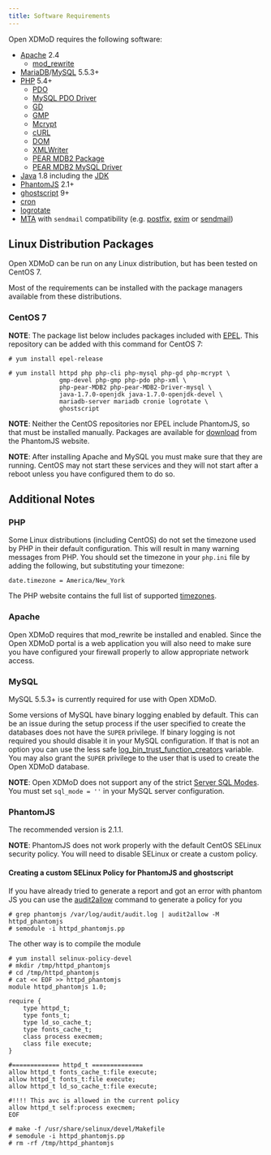 ```yaml
---
title: Software Requirements
---
```


Open XDMoD requires the following software:

- [Apache][] 2.4
    - [mod_rewrite][]
- [MariaDB][]/[MySQL][] 5.5.3+
- [PHP][] 5.4+
    - [PDO][]
    - [MySQL PDO Driver][pdo-mysql]
    - [GD][php-gd]
    - [GMP][php-gmp]
    - [Mcrypt][php-mcrypt]
    - [cURL][php-curl]
    - [DOM][php-dom]
    - [XMLWriter][php-xmlwriter]
    - [PEAR MDB2 Package][pear-mdb2]
    - [PEAR MDB2 MySQL Driver][pear-mdb2-mysql]
- [Java][] 1.8 including the [JDK][]
- [PhantomJS][] 2.1+
- [ghostscript][] 9+
- [cron][]
- [logrotate][]
- [MTA][] with `sendmail` compatibility (e.g. [postfix][], [exim][] or
  [sendmail][])

[apache]:          http://httpd.apache.org/
[mod_rewrite]:     http://httpd.apache.org/docs/current/mod/mod_rewrite.html
[mariadb]:         https://mariadb.org/
[mysql]:           http://mysql.com/
[php]:             http://php.net/
[pdo]:             http://php.net/manual/en/book.pdo.php
[pdo-mysql]:       http://php.net/manual/en/ref.pdo-mysql.php
[php-gd]:          http://php.net/manual/en/book.image.php
[php-gmp]:         http://php.net/manual/en/book.gmp.php
[php-mcrypt]:      http://php.net/manual/en/book.mcrypt.php
[php-curl]:        http://php.net/manual/en/book.curl.php
[php-dom]:         http://php.net/manual/en/book.dom.php
[php-xmlwriter]:   http://php.net/manual/en/book.xmlwriter.php
[pear-mdb2]:       http://pear.php.net/package/MDB2
[pear-mdb2-mysql]: http://pear.php.net/package/MDB2_Driver_mysql
[java]:            http://java.com/
[jdk]:             http://www.oracle.com/technetwork/java/javase/downloads/index.html
[phantomjs]:       http://phantomjs.org/
[ghostscript]:     https://www.ghostscript.com/
[cron]:            https://en.wikipedia.org/wiki/Cron
[logrotate]:       http://linux.die.net/man/8/logrotate
[mta]:             http://en.wikipedia.org/wiki/Mail_transfer_agent
[postfix]:         http://www.postfix.org/
[exim]:            http://www.exim.org/
[sendmail]:        http://www.sendmail.org/

Linux Distribution Packages
---------------------------

Open XDMoD can be run on any Linux distribution, but has been tested on
CentOS 7.

Most of the requirements can be installed with the package managers
available from these distributions.

### CentOS 7

**NOTE**: The package list below includes packages included with
[EPEL](http://fedoraproject.org/wiki/EPEL).  This repository can be
added with this command for CentOS 7:

    # yum install epel-release

    # yum install httpd php php-cli php-mysql php-gd php-mcrypt \
                  gmp-devel php-gmp php-pdo php-xml \
                  php-pear-MDB2 php-pear-MDB2-Driver-mysql \
                  java-1.7.0-openjdk java-1.7.0-openjdk-devel \
                  mariadb-server mariadb cronie logrotate \
                  ghostscript

**NOTE**: Neither the CentOS repositories nor EPEL include PhantomJS,
so that must be installed manually.  Packages are available for
[download](http://phantomjs.org/download.html) from the PhantomJS
website.

**NOTE**: After installing Apache and MySQL you must make sure that they
are running.  CentOS may not start these services and they will not
start after a reboot unless you have configured them to do so.

Additional Notes
----------------

### PHP

Some Linux distributions (including CentOS) do not set the timezone used
by PHP in their default configuration.  This will result in many warning
messages from PHP.  You should set the timezone in your `php.ini` file
by adding the following, but substituting your timezone:

    date.timezone = America/New_York

The PHP website contains the full list of supported [timezones][].

[timezones]: http://php.net/manual/en/timezones.php

### Apache

Open XDMoD requires that mod_rewrite be installed and enabled.  Since
the Open XDMoD portal is a web application you will also need to make
sure you have configured your firewall properly to allow appropriate
network access.

### MySQL

MySQL 5.5.3+ is currently required for use with Open XDMoD.

Some versions of MySQL have binary logging enabled by default.  This can
be an issue during the setup process if the user specified to create the
databases does not have the `SUPER` privilege.  If binary logging is not
required you should disable it in your MySQL configuration.  If that is
not an option you can use the less safe
[log_bin_trust_function_creators][] variable.  You may also grant the
`SUPER` privilege to the user that is used to create the Open XDMoD
database.

[log_bin_trust_function_creators]: https://dev.mysql.com/doc/refman/5.5/en/replication-options-binary-log.html#option_mysqld_log-bin-trust-function-creators

**NOTE**: Open XDMoD does not support any of the strict
[Server SQL Modes][sql-mode].  You must set `sql_mode = ''` in your MySQL
server configuration.

[sql-mode]: https://dev.mysql.com/doc/refman/5.5/en/sql-mode.html

### PhantomJS

The recommended version is 2.1.1.

**NOTE**: PhantomJS does not work properly with the default CentOS
SELinux security policy.  You will need to disable SELinux or create a
custom policy.

#### Creating a custom SELinux Policy for PhantomJS and ghostscript

If you have already tried to generate a report and got an error with phantom JS you can use the [audit2allow][centosselinux] command to generate a policy for you

[centosselinux]: https://wiki.centos.org/HowTos/SELinux#head-faa96b3fdd922004cdb988c1989e56191c257c01

```
# grep phantomjs /var/log/audit/audit.log | audit2allow -M httpd_phantomjs
# semodule -i httpd_phantomjs.pp
```

The other way is to compile the module

```
# yum install selinux-policy-devel
# mkdir /tmp/httpd_phantomjs
# cd /tmp/httpd_phantomjs
# cat << EOF >> httpd_phantomjs
module httpd_phantomjs 1.0;

require {
	type httpd_t;
	type fonts_t;
	type ld_so_cache_t;
	type fonts_cache_t;
	class process execmem;
	class file execute;
}

#============= httpd_t ==============
allow httpd_t fonts_cache_t:file execute;
allow httpd_t fonts_t:file execute;
allow httpd_t ld_so_cache_t:file execute;

#!!!! This avc is allowed in the current policy
allow httpd_t self:process execmem;
EOF

# make -f /usr/share/selinux/devel/Makefile
# semodule -i httpd_phantomjs.pp
# rm -rf /tmp/httpd_phantomjs
```
